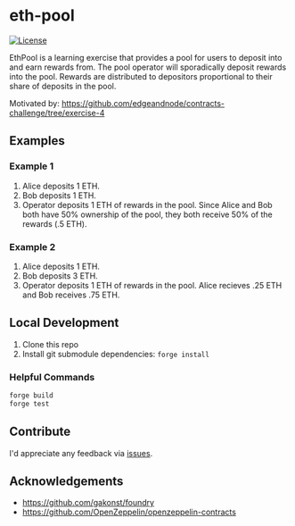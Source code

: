 # eth-pool

[![License](https://img.shields.io/:license-mit-blue.svg)](https://rootulp.mit-license.org)

EthPool is a learning exercise that provides a pool for users to deposit into and earn rewards from. The pool operator will sporadically deposit rewards into the pool. Rewards are distributed to depositors proportional to their share of deposits in the pool.

Motivated by: https://github.com/edgeandnode/contracts-challenge/tree/exercise-4

## Examples

### Example 1
1. Alice deposits 1 ETH.
1. Bob deposits 1 ETH.
1. Operator deposits 1 ETH of rewards in the pool. Since Alice and Bob both have 50% ownership of the pool, they both receive 50% of the rewards (.5 ETH).

### Example 2

1. Alice deposits 1 ETH.
1. Bob deposits 3 ETH.
1. Operator deposits 1 ETH of rewards in the pool. Alice recieves .25 ETH and Bob receives .75 ETH.

## Local Development

1. Clone this repo
1. Install git submodule dependencies: `forge install`

### Helpful Commands

```sh
forge build
forge test
```

## Contribute

I'd appreciate any feedback via [issues](https://github.com/rootulp/eth-pool/issues/new).

## Acknowledgements

- https://github.com/gakonst/foundry
- https://github.com/OpenZeppelin/openzeppelin-contracts
